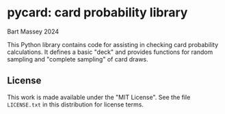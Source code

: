 # pycard: card probability library
Bart Massey 2024

This Python library contains code for assisting in checking
card probability calculations. It defines a basic "deck" and
provides functions for random sampling and "complete
sampling" of card draws.

## License

This work is made available under the "MIT License". See the
file `LICENSE.txt` in this distribution for license terms.
